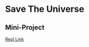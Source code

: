 # Save The Universe

## Mini-Project

[Repl Link](https://save-the-universe-wk5-mini-project.msoro.repl.co/)

